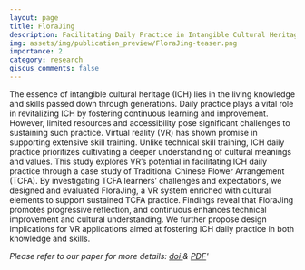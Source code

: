 ```yaml
---
layout: page
title: FloraJing
description: Facilitating Daily Practice in Intangible Cultural Heritage through Virtual Reality - A Case Study of Traditional Chinese Flower Arrangement
img: assets/img/publication_preview/FloraJing-teaser.png
importance: 2
category: research
giscus_comments: false
---
```


The essence of intangible cultural heritage (ICH) lies in the living knowledge and skills passed down through generations. Daily practice plays a vital role in revitalizing ICH by fostering continuous learning and improvement. However, limited resources and accessibility pose significant challenges to sustaining such practice. Virtual reality (VR) has shown promise in supporting extensive skill training. Unlike technical skill training, ICH daily practice prioritizes cultivating a deeper understanding of cultural meanings and values. This study explores VR’s potential in facilitating ICH daily practice through a case study of Traditional Chinese Flower Arrangement (TCFA). By investigating TCFA learners’ challenges and expectations, we designed and evaluated FloraJing, a VR system enriched with cultural elements to support sustained TCFA practice. Findings reveal that FloraJing promotes progressive reflection, and continuous enhances technical improvement and cultural understanding. We further propose design implications for VR applications aimed at fostering ICH daily practice in both knowledge and skills.

_Please refer to our paper for more details: <a href='https://doi.org/10.1145/3706598.3713409'> doi </a> & [PDF](/assets/pdf/FloraJing.pdf)'_

